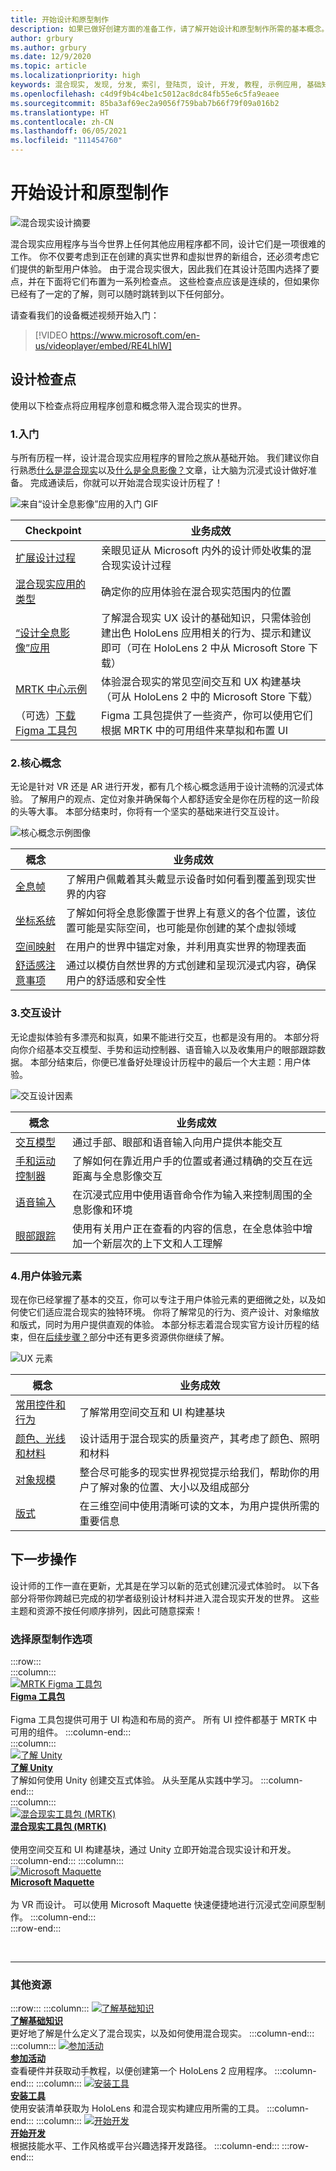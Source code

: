 ```yaml
---
title: 开始设计和原型制作
description: 如果已做好创建方面的准备工作，请了解开始设计和原型制作所需的基本概念。
author: grbury
ms.author: grbury
ms.date: 12/9/2020
ms.topic: article
ms.localizationpriority: high
keywords: 混合现实, 发现, 分发, 索引, 登陆页, 设计, 开发, 教程, 示例应用, 基础知识, 案例研究, 资源, HoloLens 操作指南, 开源项目, 核心概念, 交互, 混合现实头戴显示设备, windows 混合现实头戴显示设备, 虚拟现实头戴显示设备, HoloLens, MRTK, 混合现实工具包
ms.openlocfilehash: c4d9f9b4c4be1c5012ac8dc84fb55e6c5fa9eaee
ms.sourcegitcommit: 85ba3af69ec2a9056f759bab7b66f79f09a016b2
ms.translationtype: HT
ms.contentlocale: zh-CN
ms.lasthandoff: 06/05/2021
ms.locfileid: "111454760"
---
```

# <a name="start-designing-and-prototyping"></a>开始设计和原型制作

![混合现实设计摘要](images/design-hero-image.png)

混合现实应用程序与当今世界上任何其他应用程序都不同，设计它们是一项很难的工作。 你不仅要考虑到正在创建的真实世界和虚拟世界的新组合，还必须考虑它们提供的新型用户体验。 由于混合现实很大，因此我们在其设计范围内选择了要点，并在下面将它们布置为一系列检查点。 这些检查点应该是连续的，但如果你已经有了一定的了解，则可以随时跳转到以下任何部分。 

请查看我们的设备概述视频开始入门：

>[!VIDEO https://www.microsoft.com/en-us/videoplayer/embed/RE4LhlW]

## <a name="design-checkpoints"></a>设计检查点

使用以下检查点将应用程序创意和概念带入混合现实的世界。

### <a name="1-getting-started"></a>1.入门

与所有历程一样，设计混合现实应用程序的冒险之旅从基础开始。 我们建议你自行熟悉[什么是混合现实](../discover/mixed-reality.md)以及[什么是全息影像？](../discover/hologram.md)文章，让大脑为沉浸式设计做好准备。 完成通读后，你就可以开始混合现实设计历程了！

![来自“设计全息影像”应用的入门 GIF](images/HandTracking2.gif)

|  Checkpoint  |  业务成效  |
| --- | --- |
| [扩展设计过程](../discover/case-study-expanding-the-design-process-for-mixed-reality.md) | 亲眼见证从 Microsoft 内外的设计师处收集的混合现实设计过程 |
| [混合现实应用的类型](types-of-mixed-reality-apps.md) | 确定你的应用体验在混合现实范围内的位置 |
| [“设计全息影像”应用](https://www.microsoft.com/p/designing-holograms/9nxwnjklrzwd) | 了解混合现实 UX 设计的基础知识，只需体验创建出色 HoloLens 应用相关的行为、提示和建议即可（可在 HoloLens 2 中从 Microsoft Store 下载） |
| [MRTK 中心示例](https://www.microsoft.com/en-us/p/mrtk-examples-hub/9mv8c39l2sj4) | 体验混合现实的常见空间交互和 UX 构建基块（可从 HoloLens 2 中的 Microsoft Store 下载） |
| （可选）[下载 Figma 工具包](figma-toolkit.md) | Figma 工具包提供了一些资产，你可以使用它们根据 MRTK 中的可用组件来草拟和布置 UI |

### <a name="2-core-concepts"></a>2.核心概念

无论是针对 VR 还是 AR 进行开发，都有几个核心概念适用于设计流畅的沉浸式体验。 了解用户的观点、定位对象并确保每个人都舒适安全是你在历程的这一阶段的头等大事。 本部分结束时，你将有一个坚实的基础来进行交互设计。

![核心概念示例图像](images/fragments-750px.jpg)

|  概念  |  业务成效  |
| --- | --- |
| [全息帧](holographic-frame.md) | 了解用户佩戴着其头戴显示设备时如何看到覆盖到现实世界的内容 |
| [坐标系统](coordinate-systems.md) | 了解如何将全息影像置于世界上有意义的各个位置，该位置可能是实际空间，也可能是你创建的某个虚拟领域 |
| [空间映射](spatial-mapping.md) | 在用户的世界中锚定对象，并利用真实世界的物理表面 |
| [舒适感注意事项](comfort.md) | 通过以模仿自然世界的方式创建和呈现沉浸式内容，确保用户的舒适感和安全性 |

### <a name="3-interaction-design"></a>3.交互设计

无论虚拟体验有多漂亮和拟真，如果不能进行交互，也都是没有用的。 本部分将向你介绍基本交互模型、手势和运动控制器、语音输入以及收集用户的眼部跟踪数据。 本部分结束后，你便已准备好处理设计历程中的最后一个大主题：用户体验。

![交互设计因素](images/UX_Hero_Manipulation.jpg)

|  概念  |  业务成效  |
| --- | --- |
| [交互模型](interaction-fundamentals.md) | 通过手部、眼部和语音输入向用户提供本能交互 |
| [手和运动控制器](hands-and-tools.md) | 了解如何在靠近用户手的位置或者通过精确的交互在远距离与全息影像交互 |
| [语音输入](voice-input.md) | 在沉浸式应用中使用语音命令作为输入来控制周围的全息影像和环境  |
| [眼部跟踪](eye-tracking.md) | 使用有关用户正在查看的内容的信息，在全息体验中增加一个新层次的上下文和人工理解 |

### <a name="4-user-experience-elements"></a>4.用户体验元素

现在你已经掌握了基本的交互，你可以专注于用户体验元素的更细微之处，以及如何使它们适应混合现实的独特环境。 你将了解常见的行为、资产设计、对象缩放和版式，同时为用户提供直观的体验。 本部分标志着混合现实官方设计历程的结束，但在[后续步骤？](#whats-next)部分中还有更多资源供你继续了解。

![UX 元素](images/UX_Hero_BoundingBox.jpg)

|  概念  |  业务成效  |
| --- | --- |
| [常用控件和行为](app-patterns-landingpage.md) | 了解常用空间交互和 UI 构建基块 |
| [颜色、光线和材料](color-light-and-materials.md) | 设计适用于混合现实的质量资产，其考虑了颜色、照明和材料 |
| [对象规模](scale.md) | 整合尽可能多的现实世界视觉提示给我们，帮助你的用户了解对象的位置、大小以及组成部分 |
| [版式](typography.md) | 在三维空间中使用清晰可读的文本，为用户提供所需的重要信息 |

## <a name="whats-next"></a>下一步操作

设计师的工作一直在更新，尤其是在学习以新的范式创建沉浸式体验时。 以下各部分将带你跨越已完成的初学者级别设计材料并进入混合现实开发的世界。 这些主题和资源不按任何顺序排列，因此可随意探索！

### <a name="choose-a-prototyping-option"></a>选择原型制作选项  

:::row:::   
    :::column:::    
        [![MRTK Figma 工具包](images/74-13.png)](https://github.com/Microsoft/MRDL_Unity_PeriodicTable)<br>
        **[Figma 工具包](figma-toolkit.md)**<br>   
        Figma 工具包提供可用于 UI 构造和布局的资产。 所有 UI 控件都基于 MRTK 中可用的组件。
    :::column-end:::        
    :::column:::    
       [![了解 Unity](../images/Final_unity_logo.png)](https://learn.unity.com/)<br>
        **[了解 Unity](https://learn.unity.com/)**<br>
        了解如何使用 Unity 创建交互式体验。 从头至尾从实践中学习。
    :::column-end:::    
    :::column:::    
        [![混合现实工具包 (MRTK)](images/74-12.png)](https://github.com/Microsoft/MixedRealityToolkit-Unity)<br>
        **[混合现实工具包 (MRTK)](/windows/mixed-reality/mrtk-unity/)**<br>  
        使用空间交互和 UI 构建基块，通过 Unity 立即开始混合现实设计和开发。   
    :::column-end:::
    :::column:::    
        [![Microsoft Maquette](images/74-14.png)](https://www.maquette.ms/)<br>
        **[Microsoft Maquette](https://www.maquette.ms/)**<br>  
        为 VR 而设计。 可以使用 Microsoft Maquette 快速便捷地进行沉浸式空间原型制作。 
    :::column-end:::    
:::row-end:::

<br>

---

### <a name="other-resources"></a>其他资源

:::row:::
    :::column:::
       [![了解基础知识](images/74-15.png)](../discover/get-started-with-mr.md#understand-the-basics)<br>
        **[了解基础知识](../discover/get-started-with-mr.md#understand-the-basics)**<br>
        更好地了解是什么定义了混合现实，以及如何使用混合现实。
    :::column-end:::
    :::column:::
        [![参加活动](images/74-16.png)](../whats-new/sf-academy-events.md)<br>
         **[参加活动](../whats-new/sf-academy-events.md)**<br>
        查看硬件并获取动手教程，以便创建第一个 HoloLens 2 应用程序。
    :::column-end:::
    :::column:::
        [![安装工具](images/74-17.png)](../develop/install-the-tools.md)<br>
         **[安装工具](../develop/install-the-tools.md)**<br>
        使用安装清单获取为 HoloLens 和混合现实构建应用所需的工具。
    :::column-end:::
    :::column:::
        [![开始开发](images/74-18.png)](../develop/development.md)<br>
        **[开始开发](../develop/development.md)**<br>
        根据技能水平、工作风格或平台兴趣选择开发路径。
    :::column-end:::
:::row-end:::

<br>

<br>
